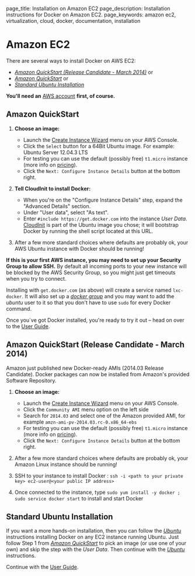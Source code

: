 page_title: Installation on Amazon EC2
page_description: Installation instructions for Docker on Amazon EC2.
page_keywords: amazon ec2, virtualization, cloud, docker, documentation, installation

# Amazon EC2

There are several ways to install Docker on AWS EC2:

 - [*Amazon QuickStart (Release Candidate - March 2014)*](
    #amazon-quickstart-release-candidate-march-2014) or
 - [*Amazon QuickStart*](#amazon-quickstart) or
 - [*Standard Ubuntu Installation*](#standard-ubuntu-installation)

**You'll need an** [AWS account](http://aws.amazon.com/) **first, of
course.**

## Amazon QuickStart

1. **Choose an image:**
   - Launch the [Create Instance
     Wizard](https://console.aws.amazon.com/ec2/v2/home?#LaunchInstanceWizard:)
     menu on your AWS Console.
   - Click the `Select` button for a 64Bit Ubuntu
     image. For example: Ubuntu Server 12.04.3 LTS
   - For testing you can use the default (possibly free)
     `t1.micro` instance (more info on
     [pricing](http://aws.amazon.com/ec2/pricing/)).
   - Click the `Next: Configure Instance Details`
     button at the bottom right.

2. **Tell CloudInit to install Docker:**
   - When you're on the "Configure Instance Details" step, expand the
     "Advanced Details" section.
   - Under "User data", select "As text".
   - Enter `#include https://get.docker.com` into
     the instance *User Data*.
     [CloudInit](https://help.ubuntu.com/community/CloudInit) is part
     of the Ubuntu image you chose; it will bootstrap Docker by
     running the shell script located at this URL.

3. After a few more standard choices where defaults are probably ok,
   your AWS Ubuntu instance with Docker should be running!

**If this is your first AWS instance, you may need to set up your
Security Group to allow SSH.** By default all incoming ports to your new
instance will be blocked by the AWS Security Group, so you might just
get timeouts when you try to connect.

Installing with `get.docker.com` (as above) will
create a service named `lxc-docker`. It will also
set up a [*docker group*](../binaries/#dockergroup) and you may want to
add the *ubuntu* user to it so that you don't have to use
`sudo` for every Docker command.

Once you`ve got Docker installed, you're ready to try it out – head on
over to the [User Guide](/userguide).

## Amazon QuickStart (Release Candidate - March 2014)

Amazon just published new Docker-ready AMIs (2014.03 Release Candidate).
Docker packages can now be installed from Amazon's provided Software
Repository.

1. **Choose an image:**
   - Launch the [Create Instance
     Wizard](https://console.aws.amazon.com/ec2/v2/home?#LaunchInstanceWizard:)
     menu on your AWS Console.
   - Click the `Community AMI` menu option on the
     left side
   - Search for `2014.03` and select one of the Amazon provided AMI,
     for example `amzn-ami-pv-2014.03.rc-0.x86_64-ebs`
   - For testing you can use the default (possibly free)
     `t1.micro` instance (more info on
     [pricing](http://aws.amazon.com/ec2/pricing/)).
   - Click the `Next: Configure Instance Details`
      button at the bottom right.

2. After a few more standard choices where defaults are probably ok,
   your Amazon Linux instance should be running!
3. SSH to your instance to install Docker :
   `ssh -i <path to your private key> ec2-user@<your public IP address>`

4. Once connected to the instance, type
    `sudo yum install -y docker ; sudo service docker start`
 to install and start Docker

## Standard Ubuntu Installation

If you want a more hands-on installation, then you can follow the
[*Ubuntu*](../ubuntulinux/#ubuntu-linux) instructions installing Docker
on any EC2 instance running Ubuntu. Just follow Step 1 from [*Amazon
QuickStart*](#amazon-quickstart) to pick an image (or use one of your
own) and skip the step with the *User Data*. Then continue with the
[*Ubuntu*](../ubuntulinux/#ubuntu-linux) instructions.

Continue with the [User Guide](/userguide/).
